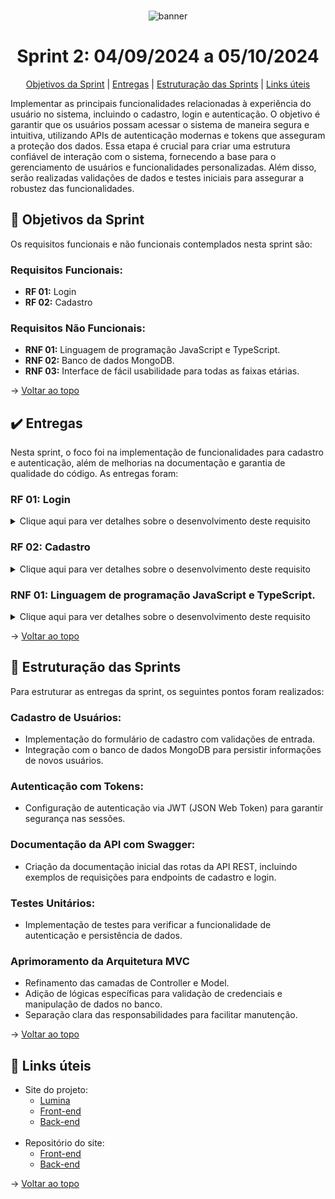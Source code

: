 <br id="topo">
<div align="center">
  
![banner](https://i.imgur.com/hHtjEmX.png)

</div>

<h1 align="center">Sprint 2: 04/09/2024 a 05/10/2024</h1>

<p align="center">
    <a href="#objetivo">Objetivos da Sprint</a>  |  
    <a href="#entrega">Entregas</a>  |
    <a href="#estrutura">Estruturação das Sprints</a>  |
    <a href="#links">Links úteis</a>  
</p>

  Implementar as principais funcionalidades relacionadas à experiência do usuário no sistema, incluindo o cadastro, login e autenticação. O objetivo é garantir que os usuários possam acessar o sistema de maneira segura e intuitiva, utilizando APIs de autenticação modernas e tokens que asseguram a proteção dos dados. Essa etapa é crucial para criar uma estrutura confiável de interação com o sistema, fornecendo a base para o gerenciamento de usuários e funcionalidades personalizadas. Além disso, serão realizadas validações de dados e testes iniciais para assegurar a robustez das funcionalidades.

<span id="objetivo">
  
## :dart: Objetivos da Sprint

Os requisitos funcionais e não funcionais contemplados nesta sprint são:
  
### Requisitos Funcionais:

- **RF 01:** Login 
- **RF 02:** Cadastro
  
### Requisitos Não Funcionais:

- **RNF 01:** Linguagem de programação JavaScript e TypeScript.
- **RNF 02:** Banco de dados MongoDB.
- **RNF 03:** Interface de fácil usabilidade para todas as faixas etárias.

→ [Voltar ao topo](#topo)

<span id="entrega">

## :heavy_check_mark: Entregas

Nesta sprint, o foco foi na implementação de funcionalidades para cadastro e autenticação, além de melhorias na documentação e garantia de qualidade do código. As entregas foram:

### RF 01: Login

<details>
   <summary>Clique aqui para ver detalhes sobre o desenvolvimento deste requisito</summary>
    <br>
Aplicação do login social:
  
- Configuração de APIs de terceiros para autenticação.
- Implementação de autenticação por tokens (JWT) para sessões seguras e escaláveis.
  
</details>

### RF 02: Cadastro

<details>
   <summary>Clique aqui para ver detalhes sobre o desenvolvimento deste requisito</summary>
    <br>
Desenvolvimento de uma interface funcional para novos usuários:
  
- Formulário dinâmico com validação de campos obrigatórios (nome, e-mail, senha)
- Integração com o backend para salvar os dados no MongoDB.

</details>

### RNF 01: Linguagem de programação JavaScript e TypeScript.
<details>
   <summary>Clique aqui para ver detalhes sobre o desenvolvimento deste requisito</summary>
    <br>
Documentação da API via Swagger:
  
- Criação da documentação inicial da API REST para endpoints de login e cadastro.
  
Testes Unitários:
- Implementação de testes unitários utilizando Jest para verificar a funcionalidade e integridade das rotas principais de login e cadastro.

</details>

→ [Voltar ao topo](#topo)

<span id="estrutura">
  
## :bookmark_tabs: Estruturação das Sprints

Para estruturar as entregas da sprint, os seguintes pontos foram realizados:

### Cadastro de Usuários:

- Implementação do formulário de cadastro com validações de entrada.
- Integração com o banco de dados MongoDB para persistir informações de novos usuários.

### Autenticação com Tokens:

- Configuração de autenticação via JWT (JSON Web Token) para garantir segurança nas sessões.

### Documentação da API com Swagger:

- Criação da documentação inicial das rotas da API REST, incluindo exemplos de requisições para endpoints de cadastro e login.

### Testes Unitários:

- Implementação de testes para verificar a funcionalidade de autenticação e persistência de dados.

### Aprimoramento da Arquitetura MVC
- Refinamento das camadas de Controller e Model.
- Adição de lógicas específicas para validação de credenciais e manipulação de dados no banco.
- Separação clara das responsabilidades para facilitar manutenção.

→ [Voltar ao topo](#topo)

<span id="links">
  
## :link: Links úteis

- Site do projeto:
  - [Lumina](lumina3-0.vercel.app/)
  - [Front-end](lumina-frontend.vercel.app)
  - [Back-end](lumina-backend-three.vercel.app/)
  <br>
- Repositório do site:
  - [Front-end](https://github.com/vfavretto/Lumina-frontend)
  - [Back-end](https://github.com/vfavretto/Lumina-backend)
   
→ [Voltar ao topo](#topo)
